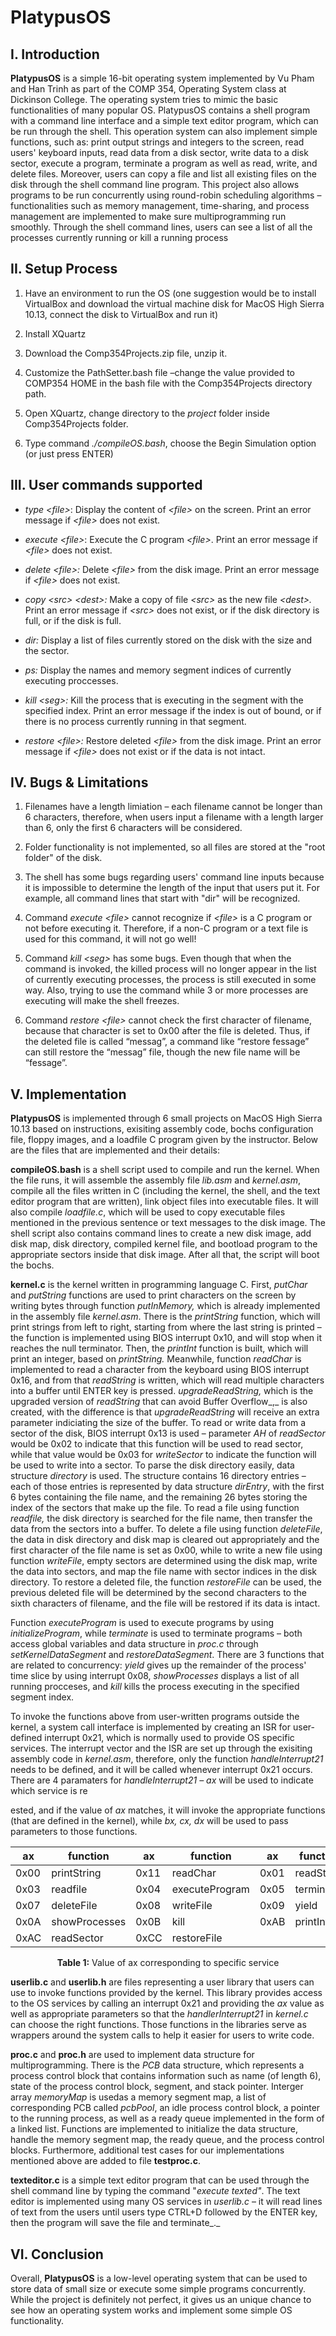 # PlatypusOS

## I. Introduction

**PlatypusOS** is a simple 16-bit operating system implemented by Vu Pham and Han Trinh as part of the COMP 354, Operating System class at Dickinson College. The operating system tries to mimic the basic functionalities of many popular OS. PlatypusOS contains a shell program with a command line interface and a simple text editor program, which can be run through the shell. This operation system can also implement simple functions, such as: print output strings and integers to the screen, read users&#39; keyboard inputs, read data from a disk sector, write data to a disk sector, execute a program, terminate a program as well as read, write, and delete files. Moreover, users can copy a file and list all existing files on the disk through the shell command line program. This project also allows programs to be run concurrently using round-robin scheduling algorithms – functionalities such as memory management, time-sharing, and process management are implemented to make sure multiprogramming run smoothly. Through the shell command lines, users can see a list of all the processes currently running or kill a running process


## II. Setup Process

1. Have an environment to run the OS (one suggestion would be to install VirtualBox and download the virtual machine disk for MacOS High Sierra 10.13, connect the disk to VirtualBox and run it)

2. Install XQuartz

3. Download the Comp354Projects.zip file, unzip it.

4. Customize the PathSetter.bash file –change the value provided to COMP354 HOME in the bash file with the Comp354Projects directory path.

5. Open XQuartz, change directory to the _project_ folder inside Comp354Projects folder.

6. Type command _./compileOS.bash_, choose the Begin Simulation option (or just press ENTER)

## III. User commands supported

- _type \<file\>_: Display the content of _\<file\>_ on the screen. Print an error message if _\<file>_ does not exist.

- _execute \<file\>_: Execute the C program _\<file>_. Print an error message if _\<file>_ does not exist.

- _delete \<file\>:_ Delete _\<file>_ from the disk image. Print an error message if _\<file>_ does not exist.

- _copy \<src\> \<dest\>:_ Make a copy of file _\<src>_ as the new file _\<dest>._ Print an error message if _\<src>_ does not exist, or if the disk directory is full, or if the disk is full.

- _dir:_ Display a list of files currently stored on the disk with the size and the sector.

- _ps:_ Display the names and memory segment indices of currently executing proccesses.

- _kill \<seg\>:_ Kill the process that is executing in the segment with the specified index. Print an error message if the index is out of bound, or if there is no process currently running in that segment.

- _restore \<file\>:_ Restore deleted _\<file>_ from the disk image. Print an error message if _\<file>_ does not exist or if the data is not intact.

## IV. Bugs &amp; Limitations

1. Filenames have a length limiation – each filename cannot be longer than 6 characters, therefore, when users input a filename with a length larger than 6, only the first 6 characters will be considered.

2. Folder functionality is not implemented, so all files are stored at the "root folder" of the disk.

3. The shell has some bugs regarding users&#39; command line inputs because it is impossible to determine the length of the input that users put it. For example, all command lines that start with "dir" will be recognized.

4. Command _execute \<file\>_ cannot recognize if _\<file\>_ is a C program or not before executing it. Therefore, if a non-C program or a text file is used for this command, it will not go well!

5. Command _kill \<seg\>_ has some bugs. Even though that when the command is invoked, the killed process will no longer appear in the list of currently executing processes, the process is still executed in some way. Also, trying to use the command while 3 or more processes are executing will make the shell freezes.

6. Command _restore \<file\>_ cannot check the first character of filename, because that character is set to 0x00 after the file is deleted. Thus, if the deleted file is called “messag”, a command like “restore fessage” can still restore the “messag” file, though the new file name will be “fessage”.


## V. Implementation

**PlatypusOS** is implemented through 6 small projects on MacOS High Sierra 10.13 based on instructions, exisiting assembly code, bochs configuration file, floppy images, and a loadfile C program given by the instructor. Below are the files that are implemented and their details:

**compileOS.bash** is a shell script used to compile and run the kernel. When the file runs, it will assemble the assembly file _lib.asm_ and _kernel.asm_, compile all the files written in C (including the kernel, the shell, and the text editor program that are written), link object files into executable files. It will also compile _loadfile.c_, which will be used to copy executable files mentioned in the previous sentence or text messages to the disk image. The shell script also contains command lines to create a new disk image, add disk map, disk directory, compiled kernel file, and bootload program to the appropriate sectors inside that disk image. After all that, the script will boot the bochs.

**kernel.c** is the kernel written in programming language C. First, _putChar_ and _putString_ functions are used to print characters on the screen by writing bytes through function _putInMemory,_ which is already implemented in the assembly file _kernel.asm_. There is the _printString_ function, which will print strings from left to right, starting from where the last string is printed – the function is implemented using BIOS interrupt 0x10, and will stop when it reaches the null terminator. Then, the _printInt_ function is built, which will print an integer, based on _printString._ Meanwhile, function _readChar_ is implemented to read a character from the keyboard using BIOS interrupt 0x16, and from that _readString_ is written, which will read multiple characters into a buffer until ENTER key is pressed. _upgradeReadString,_ which is the upgraded version of _readString_ that can avoid Buffer Overflow_,_ is also created, with the difference is that _upgradeReadString_ will receive an extra parameter indiciating the size of the buffer. To read or write data from a sector of the disk, BIOS interrupt 0x13 is used – parameter _AH_ of _readSector_ would be 0x02 to indicate that this function will be used to read sector, while that value would be 0x03 for _writeSector_ to indicate the function will be used to write into a sector. To parse the disk directory easily, data structure _directory_ is used. The structure contains 16 directory entries – each of those entries is represented by data structure _dirEntry_, with the first 6 bytes containing the file name, and the remaining 26 bytes storing the index of the sectors that make up the file. To read a file using function _readfile,_ the disk directory is searched for the file name, then transfer the data from the sectors into a buffer. To delete a file using function _deleteFile_, the data in disk directory and disk map is cleared out appropriately and the first character of the file name is set as 0x00, while to write a new file using function _writeFile_, empty sectors are determined using the disk map, write the data into sectors, and map the file name with sector indices in the disk directory. To restore a deleted file, the function _restoreFile_ can be used, the previous deleted file will be determined by the second characters to the sixth characters of filename, and the file will be restored if its data is intact.

Function _executeProgram_ is used to execute programs by using _initializeProgram_, while _terminate_ is used to terminate programs – both access global variables and data structure in _proc.c_ through _setKernelDataSegment_ and _restoreDataSegment_. There are 3 functions that are related to concurrency: _yield_ gives up the remainder of the process&#39; time slice by using interrupt 0x08, _showProcesses_ displays a list of all running procceses, and _kill_ kills the process executing in the specified segment index.

To invoke the functions above from user-written programs outside the kernel, a system call interface is implemented by creating an ISR for user-defined interrupt 0x21, which is normally used to provide OS specific services. The interrupt vector and the ISR are set up through the exisiting assembly code in _kernel.asm_, therefore, only the function _handleInterrupt21_ needs to be defined, and it will be called whenever interrupt 0x21 occurs. There are 4 paramaters for _handleInterrupt21 – ax_ will be used to indicate which service is re

ested, and if the value of _ax_ matches, it will invoke the appropriate functions (that are defined in the kernel), while _bx, cx, dx_ will be used to pass parameters to those functions.

<div align="center">

| **ax** | **function** | **ax** | **function** | **ax** | **function** |
| --- | --- | --- | --- | --- | --- |
| 0x00 | printString | 0x11 | readChar | 0x01 | readString |
| 0x03 | readfile | 0x04 | executeProgram | 0x05 | terminate |
| 0x07 | deleteFile | 0x08 | writeFile | 0x09 | yield |
| 0x0A | showProcesses | 0x0B | kill | 0xAB | printInt |
| 0xAC | readSector | 0xCC | restoreFile |

**Table 1:** Value of ax corresponding to specific service
  
</div>

**userlib.c** and **userlib.h** are files representing a user library that users can use to invoke functions provided by the kernel. This library provides access to the OS services by calling an interrupt 0x21 and providing the _ax_ value as well as appropriate parameters so that the _handlerInterrupt21_ in _kernel.c_ can choose the right functions. Those functions in the libraries serve as wrappers around the system calls to help it easier for users to write code.

**proc.c** and **proc.h** are used to implement data structure for multiprogramming. There is the _PCB_ data structure, which represents a process control block that contains information such as name (of length 6), state of the process control block, segment, and stack pointer. Interger array _memoryMap_ is usedas a memory segment map, a list of corresponding PCB called _pcbPool_, an idle process control block, a pointer to the running process, as well as a ready queue implemented in the form of a linked list. Functions are implemented to initialize the data structure, handle the memory segment map, the ready queue, and the process control blocks. Furthermore, additional test cases for our implementations mentioned above are added to file **testproc.c**.

**texteditor.c** is a simple text editor program that can be used through the shell command line by typing the command "_execute texted"_. The text editor is implemented using many OS services in _userlib.c_ – it will read lines of text from the users until users type CTRL+D followed by the ENTER key, then the program will save the file and terminate_._


## VI. Conclusion

Overall, **PlatypusOS** is a low-level operating system that can be used to store data of small size or execute some simple programs concurrently. While the project is definitely not perfect, it gives us an unique chance to see how an operating system works and implement some simple OS functionality.